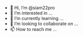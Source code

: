 - 👋 Hi, I’m @siam22pro
- 👀 I’m interested in ...
- 🌱 I’m currently learning ...
- 💞️ I’m looking to collaborate on ...
- 📫 How to reach me ...

<!---
siam22pro/siam22pro is a ✨ special ✨ repository because its `README.md` (this file) appears on your GitHub profile.
You can click the Preview link to take a look at your changes.
--->

